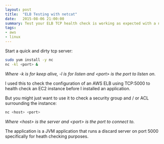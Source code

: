 ```yaml
---
layout: post
title:  "ELB Testing with netcat"
date:   2015-08-06 21:00:00
summary: Test your ELB TCP health check is working as expected with a netcat server.
tags:
- aws
- linux
---
```


Start a quick and dirty tcp server:

```bash
sudo yum install -y nc
nc -kl <port> &
```

*Where -k is for keep alive, -l is for listen and \<port\> is the port to listen on.*

I used this to check the configuration of an AWS ELB using TCP:5000 to health check an EC2 instance before I installed an application.

But you might just want to use it to check a security group and / or ACL surrounding the instance:

```bash
nc <host> <port>
```

*Where \<host\> is the server and \<port\> is the port to connect to.*

The application is a JVM application that runs a discard server on port 5000 specifically for heath checking purposes.
